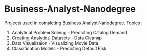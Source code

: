 # Business-Analyst-Nanodegree
Projects used in completing Business Analyst Nanodegree.
Topics :
 1) Analytical Problem Solving - Predicting Catalog Demand
 2) Creating Analytical Datasets - Data Cleanup
 3) Data Visualizaion - Visualizing Movie Data
 4) Classification Models - Predicting Default Risk
